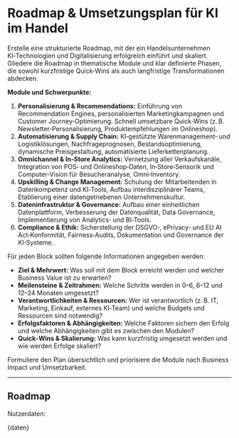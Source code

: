 # Roadmap & Umsetzungsplan für KI im Handel

Erstelle eine strukturierte Roadmap, mit der ein Handelsunternehmen KI‑Technologien und Digitalisierung erfolgreich einführt und skaliert. Gliedere die Roadmap in thematische Module und klar definierte Phasen, die sowohl kurzfristige Quick‑Wins als auch langfristige Transformationen abdecken.

**Module und Schwerpunkte:**
1. **Personalisierung & Recommendations:** Einführung von Recommendation Engines, personalisierten Marketingkampagnen und Customer Journey‑Optimierung. Schnell umsetzbare Quick‑Wins (z. B. Newsletter‑Personalisierung, Produktempfehlungen im Onlineshop).
2. **Automatisierung & Supply Chain:** KI‑gestützte Warenmanagement‑ und Logistiklösungen, Nachfrageprognosen, Bestandsoptimierung, dynamische Preisgestaltung, automatisierte Lieferkettenplanung.
3. **Omnichannel & In‑Store Analytics:** Vernetzung aller Verkaufskanäle, Integration von POS‑ und Onlineshop‑Daten, In‑Store‑Sensorik und Computer‑Vision für Besucheranalyse, Omni‑Inventory.
4. **Upskilling & Change Management:** Schulung der Mitarbeitenden in Datenkompetenz und KI‑Tools, Aufbau interdisziplinärer Teams, Etablierung einer datengetriebenen Unternehmenskultur.
5. **Dateninfrastruktur & Governance:** Aufbau einer einheitlichen Datenplattform, Verbesserung der Datenqualität, Data Governance, Implementierung von Analytics‑ und BI‑Tools.
6. **Compliance & Ethik:** Sicherstellung der DSGVO‑, ePrivacy‑ und EU AI Act‑Konformität, Fairness‑Audits, Dokumentation und Governance der KI‑Systeme.

Für jeden Block sollten folgende Informationen angegeben werden:
* **Ziel & Mehrwert:** Was soll mit dem Block erreicht werden und welcher Business Value ist zu erwarten?
* **Meilensteine & Zeitrahmen:** Welche Schritte werden in 0–6, 6–12 und 12–24 Monaten umgesetzt?
* **Verantwortlichkeiten & Ressourcen:** Wer ist verantwortlich (z. B. IT, Marketing, Einkauf, externes KI‑Team) und welche Budgets und Ressourcen sind notwendig?
* **Erfolgsfaktoren & Abhängigkeiten:** Welche Faktoren sichern den Erfolg und welche Abhängigkeiten gibt es zwischen den Modulen?
* **Quick‑Wins & Skalierung:** Was kann kurzfristig umgesetzt werden und wie werden Erfolge skaliert?

Formuliere den Plan übersichtlich und priorisiere die Module nach Business Impact und Umsetzbarkeit.

---

## Roadmap

Nutzerdaten:

{daten}